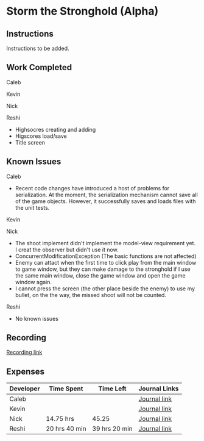 # Storm the Stronghold (Alpha)
## Instructions
Instructions to be added.

## Work Completed
Caleb

Kevin

Nick

Reshi

* Highsocres creating and adding
* Higscores  load/save
* Title screen
## Known Issues
Caleb
* Recent code changes have introduced a host of problems for serialization. At the moment, the serialization mechanism cannot save all of the game objects. However, it successfully saves and loads files with the unit tests.        

Kevin

Nick

* The shoot implement didn't implement the model-view requirement yet. I creat the observer but didn't use it now.
* ConcurrentModificationException (The basic functions are not affected)
* Enemy can attact when the first time to click play from the main window to game window, but they can make damage to the stronghold if I use the same main window, close the game window and open the game window again.
* I cannot press the screen (the other place beside the enemy) to use my bullet, on the the way, the missed shoot will not be counted.

Reshi

* No known issues

## Recording
[Recording link](https://drive.google.com/open?id=1CW5kdHxV4GoX-Ov_sJSzhnEn91TZ-8OM)

## Expenses
Developer|Time Spent|Time Left|Journal Links                                                     
---------|----------|---------|--------------
|Caleb|         |         |[Journal link](https://github.com/stormthebuilding/sixtyhours/wiki/NguyenJournal)
|Kevin|   | |[Journal link](https://github.com/stormthebuilding/sixtyhours/wiki/HansenJournal)
|Nick| 14.75 hrs | 45.25 |[Journal link](https://github.com/stormthebuilding/sixtyhours/wiki/NickJournal)
|Reshi|20 hrs 40 min | 39 hrs 20 min|[Journal link](https://github.com/stormthebuilding/sixtyhours/wiki/ReshiJournal)
